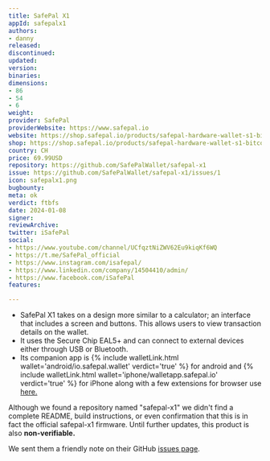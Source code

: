 ```yaml
---
title: SafePal X1
appId: safepalx1
authors:
- danny
released: 
discontinued: 
updated: 
version: 
binaries: 
dimensions:
- 86
- 54
- 6
weight: 
provider: SafePal
providerWebsite: https://www.safepal.io
website: https://shop.safepal.io/products/safepal-hardware-wallet-s1-bitcoin-wallet
shop: https://shop.safepal.io/products/safepal-hardware-wallet-s1-bitcoin-wallet
country: CH
price: 69.99USD
repository: https://github.com/SafePalWallet/safepal-x1
issue: https://github.com/SafePalWallet/safepal-x1/issues/1
icon: safepalx1.png
bugbounty: 
meta: ok
verdict: ftbfs
date: 2024-01-08
signer: 
reviewArchive: 
twitter: iSafePal
social: 
- https://www.youtube.com/channel/UCfqztNiZWV62Eu9kiqKf6WQ
- https://t.me/SafePal_official
- https://www.instagram.com/isafepal/
- https://www.linkedin.com/company/14504410/admin/
- https://www.facebook.com/iSafePal
features: 

---
```


- SafePal X1 takes on a design more similar to a calculator; an interface that includes a screen and buttons. This allows users to view transaction details on the wallet.
- It uses the Secure Chip EAL5+ and can connect to external devices either through USB or Bluetooth.
- Its companion app is {% include walletLink.html wallet='android/io.safepal.wallet' verdict='true' %} for android and {% include walletLink.html wallet='iphone/walletapp.safepal.io' verdict='true' %} for iPhone along with a few extensions for browser use [here.](https://www.safepal.com/extension) 

Although we found a repository named "safepal-x1" we didn't find a complete README, build instructions, or even confirmation that this is in fact the official safepal-x1 firmware. Until further updates, this product is also **non-verifiable.**

We sent them a friendly note on their GitHub [issues page](https://github.com/SafePalWallet/safepal-x1/issues/1).